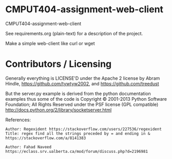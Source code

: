 CMPUT404-assignment-web-client
==============================

CMPUT404-assignment-web-client

See requirements.org (plain-text) for a description of the project.

Make a simple web-client like curl or wget

Contributors / Licensing
========================

Generally everything is LICENSE'D under the Apache 2 license by Abram Hindle, 
https://github.com/tywtyw2002, and https://github.com/treedust

But the server.py example is derived from the python documentation
examples thus some of the code is Copyright © 2001-2013 Python
Software Foundation; All Rights Reserved under the PSF license (GPL
compatible) http://docs.python.org/2/library/socketserver.html

References:

    Author: Regexident https://stackoverflow.com/users/227536/regexident
    Title: regex find all the strings preceded by = and ending in &
    https://stackoverflow.com/a/8141383

    Author: Fahad Naveed
    https://eclass.srv.ualberta.ca/mod/forum/discuss.php?d=2196981

